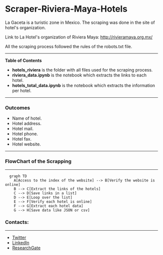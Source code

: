 # Scraper-Riviera-Maya-Hotels

La Gaceta is a turistic zone in Mexico. The scraping was done in the site of hotel's organization.

Link to La Hotel's organization of Riviera Maya: http://rivieramaya.org.mx/

All the scraping process followed the rules of the robots.txt file.

----

**Table of Contents**

* **hotels_riviera** is the folder with all files used for the scraping process.
* **riviera_data.ipynb** is the notebook which extracts the links to each hotel.
* **hotels_total_data.ipynb** is the notebook which extracts the information per hotel.

----

### Outcomes 

- Name of hotel.
- Hotel address.
- Hotel mail.
- Hotel phone.
- Hotel fax.
- Hotel website.

 
----

                
### FlowChart of the Scrapping
---
```mermaid 
  graph TD
    A[Access to the index of the website] --> B[Verify the website is online]
    B --> C[Extract the links of the hotels]
    C --> D[Save links in a list]
    D --> E[Loop over the list]
    E --> F[Verify each hotel is online]
    F --> G[Extract each hotel data]
    G --> H[Save data like JSON or csv]

```

### Contacts:
---
- [Twitter](https://twitter.com/sarasti_seb)
- [LinkedIn](https://linkedin.com/in/sebastiansarasti)
- [ResearchGate](https://www.researchgate.net/profile/Sebastian-Sarasti-2)
